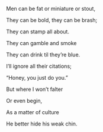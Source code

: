 Men can be fat or miniature or stout,

They can be bold, they can be brash; 

They can stamp all about.

  

They can gamble and smoke 

They can drink til they’re blue.

I’ll ignore all their citations;

“Honey, you just do you.”

  

But where I won’t falter

Or even begin, 

As a matter of culture

He better hide his weak chin.